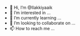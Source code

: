 - 👋 Hi, I’m @Ilakkiyaaik
- 👀 I’m interested in ...
- 🌱 I’m currently learning ...
- 💞️ I’m looking to collaborate on ...
- 📫 How to reach me ...

<!---
Ilakkiyaaik/Ilakkiyaaik is a ✨ special ✨ repository because its `README.md` (this file) appears on your GitHub profile.
You can click the Preview link to take a look at your changes.
--->
